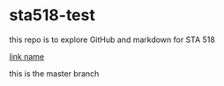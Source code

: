 # sta518-test
this repo is to explore GitHub and markdown for STA 518

[link name](day1.md)

this is the master branch